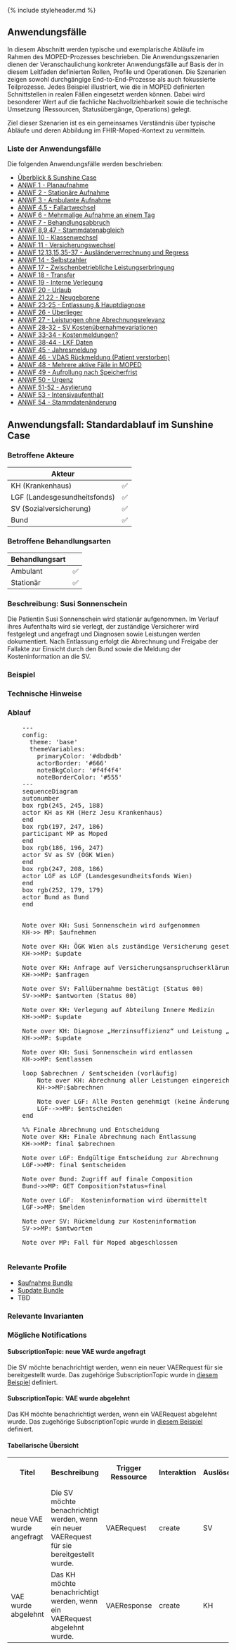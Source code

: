 {% include styleheader.md %}
## Anwendungsfälle
In diesem Abschnitt werden typische und exemplarische Abläufe im Rahmen des MOPED-Prozesses beschrieben. Die Anwendungsszenarien dienen der Veranschaulichung konkreter Anwendungsfälle auf Basis der in diesem Leitfaden definierten Rollen, Profile und Operationen. Die Szenarien zeigen sowohl durchgängige End-to-End-Prozesse als auch fokussierte Teilprozesse. Jedes Beispiel illustriert, wie die in MOPED definierten Schnittstellen in realen Fällen eingesetzt werden können. Dabei wird besonderer Wert auf die fachliche Nachvollziehbarkeit sowie die technische Umsetzung (Ressourcen, Statusübergänge, Operations) gelegt.

Ziel dieser Szenarien ist es ein gemeinsames Verständnis über typische Abläufe und deren Abbildung im FHIR-Moped-Kontext zu vermitteln.

### Liste der Anwendungsfälle

Die folgenden Anwendungsfälle werden beschrieben:

- [Überblick & Sunshine Case](anwendungsfaelle.html)
- [ANWF 1 - Planaufnahme](AF1.html)
- [ANWF 2 - Stationäre Aufnahme](AF2.html)
- [ANWF 3 - Ambulante Aufnahme](AF3.html)
- [ANWF 4,5 - Fallartwechsel](AF4u5.html)
- [ANWF 6 - Mehrmalige Aufnahme an einem Tag](AF6.html)
- [ANWF 7 - Behandlungsabbruch](AF7.html)
- [ANWF 8,9,47 - Stammdatenabgleich](AF8u9u47.html)
- [ANWF 10 - Klassenwechsel](AF10.html)
- [ANWF 11 - Versicherungswechsel](AF11.html)
- [ANWF 12,13,15,35-37 - Ausländerverrechnung und Regress](AF12.html)
- [ANWF 14 - Selbstzahler](AF14.html)
- [ANWF 17 - Zwischenbetriebliche Leistungserbringung](AF17.html)
- [ANWF 18 - Transfer](AF18.html)
- [ANWF 19 - Interne Verlegung](AF19.html)
- [ANWF 20 - Urlaub](AF20.html)
- [ANWF 21,22 - Neugeborene](AF21u22.html)
- [ANWF 23-25 - Entlassung & Hauptdiagnose](AF23bis25.html)
- [ANWF 26 - Überlieger](AF26.html)
- [ANWF 27 - Leistungen ohne Abrechnungsrelevanz](AF27.html)
- [ANWF 28-32 - SV Kostenübernahmevariationen](AF28bis32.html)
- [ANWF 33-34 - Kostenmeldungen?](AF33u34.html)
- [ANWF 38-44 - LKF Daten](AF38bis44.html)
- [ANWF 45 - Jahresmeldung](AF45.html)
- [ANWF 46 - VDAS Rückmeldung (Patient verstorben)](AF46.html)
- [ANWF 48 - Mehrere aktive Fälle in MOPED](AF48.html)
- [ANWF 49 - Aufrollung nach Speicherfrist](AF49.html)
- [ANWF 50 - Urgenz](AF50.html)
- [ANWF 51-52 - Asylierung](AF51u52.html)
- [ANWF 53 - Intensivaufenthalt](AF53.html)
- [ANWF 54 - Stammdatenänderung](AF54.html)



## Anwendungsfall: Standardablauf im Sunshine Case

### Betroffene Akteure

| Akteur            | | 
|-------------------|--------------:|
| KH (Krankenhaus)  |      ✅   |
| LGF (Landesgesundheitsfonds) |  ✅  |
| SV (Sozialversicherung)      |  ✅  |
| Bund         |  ✅  |

### Betroffene Behandlungsarten

| Behandlungsart|  |
|-----------|----:|
| Ambulant  |  ✅ |
| Stationär |  ✅ |


### Beschreibung: Susi Sonnenschein
Die Patientin Susi Sonnenschein wird stationär aufgenommen. Im Verlauf ihres Aufenthalts wird sie verlegt, der zuständige Versicherer wird festgelegt und angefragt und Diagnosen sowie Leistungen werden dokumentiert. Nach Entlassung erfolgt die Abrechnung und Freigabe der Fallakte zur Einsicht durch den Bund sowie die Meldung der Kosteninformation an die SV.

### Beispiel

### Technische Hinweise


### Ablauf 
<pre class="mermaid">
    ---
    config:
      theme: 'base'
      themeVariables:
        primaryColor: '#dbdbdb'         
        actorBorder: '#666'
        noteBkgColor: '#f4f4f4'
        noteBorderColor: '#555'
    ---
    sequenceDiagram
    autonumber
    box rgb(245, 245, 188)
    actor KH as KH (Herz Jesu Krankenhaus)
    end
    box rgb(197, 247, 186)
    participant MP as Moped
    end
    box rgb(186, 196, 247)
    actor SV as SV (ÖGK Wien)
    end
    box rgb(247, 208, 186)
    actor LGF as LGF (Landesgesundheitsfonds Wien)
    end
    box rgb(252, 179, 179) 
    actor Bund as Bund 
    end


    Note over KH: Susi Sonnenschein wird aufgenommen
    KH->> MP: $aufnehmen

    Note over KH: ÖGK Wien als zuständige Versicherung gesetzt
    KH->>MP: $update

    Note over KH: Anfrage auf Versicherungsanspruchserklärung 
    KH->>MP: $anfragen

    Note over SV: Fallübernahme bestätigt (Status 00) 
    SV->>MP: $antworten (Status 00)

    Note over KH: Verlegung auf Abteilung Innere Medizin 
    KH->>MP: $update

    Note over KH: Diagnose „Herzinsuffizienz“ und Leistung „EKG“ erfasst 
    KH->>MP: $update

    Note over KH: Susi Sonnenschein wird entlassen 
    KH->>MP: $entlassen

    loop $abrechnen / $entscheiden (vorläufig)
        Note over KH: Abrechnung aller Leistungen eingereicht
        KH->>MP:$abrechnen 

        Note over LGF: Alle Posten genehmigt (keine Änderungen)
        LGF-->>MP: $entscheiden 
    end

    %% Finale Abrechnung und Entscheidung
    Note over KH: Finale Abrechnung nach Entlassung
    KH->>MP: final $abrechnen 

    Note over LGF: Endgültige Entscheidung zur Abrechnung 
    LGF->>MP: final $entscheiden

    Note over Bund: Zugriff auf finale Composition 
    Bund->>MP: GET Composition?status=final

    Note over LGF:  Kosteninformation wird übermittelt 
    LGF->>MP: $melden

    Note over SV: Rückmeldung zur Kosteninformation
    SV->>MP: $antworten

    Note over MP: Fall für Moped abgeschlossen
    
</pre>


### Relevante Profile
- [$aufnahme Bundle](StructureDefinition-MopedUpdateBundleKH.html)
- [$update Bundle](StructureDefinition-MopedUpdateBundleKH.html)
- TBD

### Relevante Invarianten

### Mögliche Notifications

#### SubscriptionTopic: neue VAE wurde angefragt
Die SV möchte benachrichtigt werden, wenn ein neuer VAERequest für sie bereitgestellt wurde. Das zugehörige SubscriptionTopic wurde in [diesem Beispiel](SubscriptionTopic-neueVAE.html) definiert.

#### SubscriptionTopic: VAE wurde abgelehnt
Das KH möchte benachrichtigt werden, wenn ein VAERequest abgelehnt wurde. Das zugehörige SubscriptionTopic wurde in [diesem Beispiel](SubscriptionTopic-VAEabgelehnt.json.html) definiert.

#### Tabellarische Übersicht

<table class="notification-table">
  <tr>
    <th>Titel</th>
    <th>Beschreibung</th>
    <th>Trigger Ressource</th>
    <th>Interaktion</th>
    <th>Auslöser</th>
    <th>Empfänger</th>
    <th>Beschreibung zusätzlicher Bedingungen</th>
    <th>Relevantes Feld</th>
    <th>Bedingung</th>
  </tr>
  <tr>
    <td>neue VAE wurde angefragt</td>
    <td>Die SV möchte benachrichtigt werden, wenn ein neuer VAERequest für sie bereitgestellt wurde.</td>
    <td>VAERequest</td>
    <td>create</td>
    <td>SV</td>
    <td>KH</td>
    <td>/</td>
    <td>/</td>
    <td>/</td>
  </tr>
   <tr>
    <td>VAE wurde abgelehnt</td>
    <td>Das KH möchte benachrichtigt werden, wenn ein VAERequest abgelehnt wurde.</td>
    <td>VAEResponse</td>
    <td>create</td>
    <td>KH</td>
    <td>SV</td>
    <td>Negative VAE</td>
    <td>VAEResponse.decision</td>
    <td>!= #00 AND != #19</td>
  </tr>
</table>


